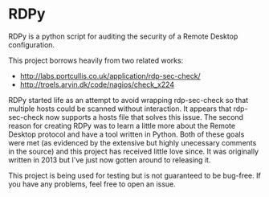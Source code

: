 # RDPy
RDPy is a python script for auditing the security of a Remote Desktop
configuration.

This project borrows heavily from two related works:

- http://labs.portcullis.co.uk/application/rdp-sec-check/
- http://troels.arvin.dk/code/nagios/check_x224

RDPy started life as an attempt to avoid wrapping rdp-sec-check so that multiple
hosts could be scanned without interaction. It appears that rdp-sec-check now
supports a hosts file that solves this issue. The second reason for creating
RDPy was to learn a little more about the Remote Desktop protocol and have a
tool written in Python. Both of these goals were met (as evidenced by the 
extensive but highly unecessary comments in the source) and this project has
received little love since. It was originally written in 2013 but I've just now
gotten around to releasing it.

This project is being used for testing but is not guaranteed to be bug-free. If
you have any problems, feel free to open an issue.
